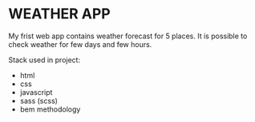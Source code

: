 # WEATHER APP

My frist web app contains weather forecast for 5 places. It is possible to check weather for few days and few hours.

Stack used in project:
- html
- css
- javascript
- sass (scss)
- bem methodology